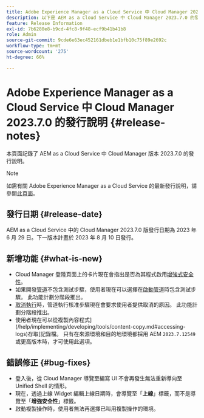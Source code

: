 ```yaml
---
title: Adobe Experience Manager as a Cloud Service 中 Cloud Manager 2023.7.0 的發行說明
description: 以下是 AEM as a Cloud Service 中 Cloud Manager 2023.7.0 的發行說明。
feature: Release Information
exl-id: 7b6280e8-b9cd-4fc8-9f48-ecf9b41b41b8
role: Admin
source-git-commit: 9cde6e63ec452161dbeb1e1bfb10c75f89e2692c
workflow-type: tm+mt
source-wordcount: '275'
ht-degree: 66%

---
```


# Adobe Experience Manager as a Cloud Service 中 Cloud Manager 2023.7.0 的發行說明 {#release-notes}

本頁面記錄了 AEM as a Cloud Service 中 Cloud Manager 版本 2023.7.0 的發行說明。

>[!NOTE]
>
>如需有關 Adobe Experience Manager as a Cloud Service 的最新發行說明，請參閱[此頁面](/help/release-notes/release-notes-cloud/release-notes-current.md)。

## 發行日期 {#release-date}

AEM as a Cloud Service 中的 Cloud Manager 2023.7.0 版發行日期為 2023 年 6 月 29 日。下一版本計畫於 2023 年 8 月 10 日發行。

## 新增功能 {#what-is-new}

* Cloud Manager 登陸頁面上的卡片現在會指出是否為其程式啟用[增強式安全性](/help/implementing/cloud-manager/getting-access-to-aem-in-cloud/creating-production-programs.md)。
* 如果開發[管道](/help/implementing/cloud-manager/configuring-pipelines/introduction-ci-cd-pipelines.md)不包含測試步驟，使用者現在可以選擇在[啟動管道](/help/implementing/cloud-manager/configuring-pipelines/managing-pipelines.md#running-pipelines)時包含測試步驟。 此功能計劃分階段推出。
* [取消執行](/help/implementing/cloud-manager/configuring-pipelines/managing-pipelines.md#view-details)時，管道執行核准步驟現在會要求使用者提供取消的原因。 此功能計劃分階段推出。
* 使用者現在可以從複製內容程式](/help/implementing/developing/tools/content-copy.md#accessing-logs)存取[記錄檔。 只有在來源環境和目的地環境都採用 AEM `2023.7.12549` 或更高版本時，才可使用此選項。

## 錯誤修正 {#bug-fixes}

* 登入後，從 Cloud Manager 導覽至編寫 UI 不會再發生無法重新導向至 Unified Shell 的情形。
* 現在，透過上線 Widget 編輯上線日期時，會導覽至「**上線**」標籤，而不是導覽至「**增強安全性**」標籤。
* 啟動複製操作時，使用者無法再選擇已叫用複製操作的環境。
